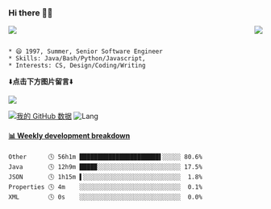 ### Hi there 👋👋
<p>  
  <a href="https://count.getloli.com/"><img src="https://count.getloli.com/get/@Xxpain"></a>
  <img src="https://weather-icon.journeyad.repl.co/@shanghai?v=1" align="right">
</p>

```

* 😄 1997, Summer, Senior Software Engineer
* Skills: Java/Bash/Python/Javascript, 
* Interests: CS, Design/Coding/Writing
```

⬇️**点击下方图片留言**⬇️

[![](https://chat.getloli.com/room/@Xxpain.github/svg?width=600&height=100&limit=20&theme=light&title=Xxpain@github:%20~&fontSize=13)](https://chat.getloli.com/room/@Xxpain.github?title=Xxpain的留言板)

[![我的 GitHub 数据](https://github-readme-stats.vercel.app/api?username=Xxpain)]()
![Lang](https://github-readme-stats.vercel.app/api/top-langs/?username=Xxpain&hide=ipynb,html&layout=compact)
 <!-- waka-box start -->
#### <a href="https://gist.github.com/eb4ecc800e460a494f8146b3d1bb974a" target="_blank">📊 Weekly development breakdown</a>
```text
Other      🕓 56h1m ██████████████████████▌░░░░░ 80.6%
Java       🕓 12h9m ████▉░░░░░░░░░░░░░░░░░░░░░░░ 17.5%
JSON       🕓 1h15m ▌░░░░░░░░░░░░░░░░░░░░░░░░░░░  1.8%
Properties 🕓 4m    ░░░░░░░░░░░░░░░░░░░░░░░░░░░░  0.1%
XML        🕓 0s    ░░░░░░░░░░░░░░░░░░░░░░░░░░░░  0.0%
```
<!-- Powered by https://github.com/YouEclipse/waka-box-go . -->
<!-- waka-box end -->
